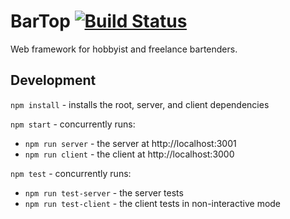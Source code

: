 # BarTop  [![Build Status](https://travis-ci.org/dpopp07/bartop.svg?branch=dev)](https://travis-ci.org/dpopp07/bartop)
Web framework for hobbyist and freelance bartenders.

## Development
`npm install` - installs the root, server, and client dependencies

`npm start` - concurrently runs:
* `npm run server` - the server at http://localhost:3001
* `npm run client` - the client at http://localhost:3000

`npm test` - concurrently runs:
* `npm run test-server` - the server tests
* `npm run test-client` - the client tests in non-interactive mode